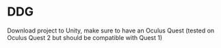 # DDG
Download project to Unity, make sure to have an Oculus Quest (tested on Oculus Quest 2 but should be compatible with Quest 1)
